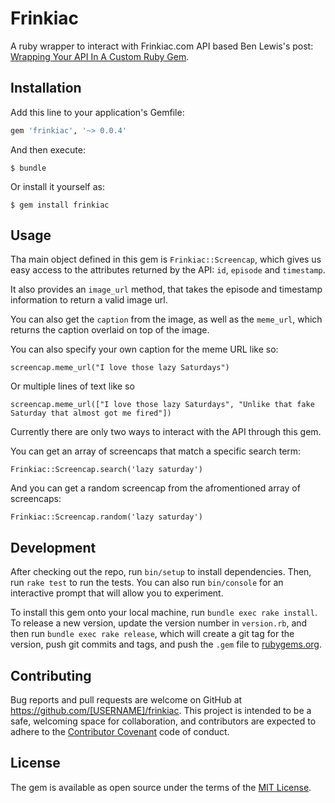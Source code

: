 # Frinkiac

A ruby wrapper to interact with Frinkiac.com API based Ben Lewis's post: [Wrapping Your API In A Custom Ruby Gem](https://blog.engineyard.com/2014/wrapping-your-api-in-a-ruby-gem).

## Installation

Add this line to your application's Gemfile:

```ruby
gem 'frinkiac', '~> 0.0.4'
```

And then execute:

    $ bundle

Or install it yourself as:

    $ gem install frinkiac

## Usage

Tha main object defined in this gem is ```Frinkiac::Screencap```, which gives us easy access to the attributes returned by the API: ```id```, ```episode``` and ```timestamp```.

It also provides an ```image_url``` method, that takes the episode and timestamp information to return a valid image url.

You can also get the ```caption``` from the image, as well as the ```meme_url```, which returns the caption overlaid on top of the image.

You can also specify your own caption for the meme URL like so:

```
screencap.meme_url("I love those lazy Saturdays")
```

Or multiple lines of text like so

```
screencap.meme_url(["I love those lazy Saturdays", "Unlike that fake Saturday that almost got me fired"])
```

Currently there are only two ways to interact with the API through this gem.

You can get an array of screencaps that match a specific search term:

```
Frinkiac::Screencap.search('lazy saturday')
```


And you can get a random screencap from the afromentioned array of screencaps:

```
Frinkiac::Screencap.random('lazy saturday')
```

## Development

After checking out the repo, run `bin/setup` to install dependencies. Then, run `rake test` to run the tests. You can also run `bin/console` for an interactive prompt that will allow you to experiment.

To install this gem onto your local machine, run `bundle exec rake install`. To release a new version, update the version number in `version.rb`, and then run `bundle exec rake release`, which will create a git tag for the version, push git commits and tags, and push the `.gem` file to [rubygems.org](https://rubygems.org).

## Contributing

Bug reports and pull requests are welcome on GitHub at https://github.com/[USERNAME]/frinkiac. This project is intended to be a safe, welcoming space for collaboration, and contributors are expected to adhere to the [Contributor Covenant](contributor-covenant.org) code of conduct.


## License

The gem is available as open source under the terms of the [MIT License](http://opensource.org/licenses/MIT).
